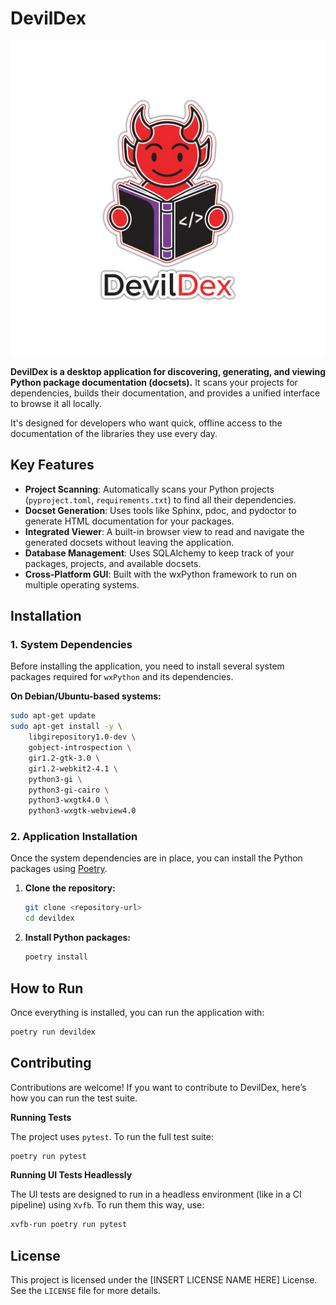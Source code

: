 # DevilDex
![DevilDex Logo](src/devildex/imgs/logo-final.png)

**DevilDex is a desktop application for discovering, generating, and viewing Python package documentation (docsets).** It scans your projects for dependencies, builds their documentation, and provides a unified interface to browse it all locally.

It's designed for developers who want quick, offline access to the documentation of the libraries they use every day.

## Key Features

-   **Project Scanning**: Automatically scans your Python projects (`pyproject.toml`, `requirements.txt`) to find all their dependencies.
-   **Docset Generation**: Uses tools like Sphinx, pdoc, and pydoctor to generate HTML documentation for your packages.
-   **Integrated Viewer**: A built-in browser view to read and navigate the generated docsets without leaving the application.
-   **Database Management**: Uses SQLAlchemy to keep track of your packages, projects, and available docsets.
-   **Cross-Platform GUI**: Built with the wxPython framework to run on multiple operating systems.

## Installation

### 1. System Dependencies
Before installing the application, you need to install several system packages required for `wxPython` and its dependencies.

**On Debian/Ubuntu-based systems:**
```bash
sudo apt-get update
sudo apt-get install -y \
    libgirepository1.0-dev \
    gobject-introspection \
    gir1.2-gtk-3.0 \
    gir1.2-webkit2-4.1 \
    python3-gi \
    python3-gi-cairo \
    python3-wxgtk4.0 \
    python3-wxgtk-webview4.0
```

### 2. Application Installation
Once the system dependencies are in place, you can install the Python packages using [Poetry](https://python-poetry.org/).

1.  **Clone the repository:**
    ```bash
    git clone <repository-url>
    cd devildex
    ```

2.  **Install Python packages:**
    ```bash
    poetry install
    ```

## How to Run

Once everything is installed, you can run the application with:

```bash
poetry run devildex
```

## Contributing

Contributions are welcome! If you want to contribute to DevilDex, here’s how you can run the test suite.

**Running Tests**

The project uses `pytest`. To run the full test suite:

```bash
poetry run pytest
```

**Running UI Tests Headlessly**

The UI tests are designed to run in a headless environment (like in a CI pipeline) using `Xvfb`. To run them this way, use:

```bash
xvfb-run poetry run pytest
```

## License

This project is licensed under the [INSERT LICENSE NAME HERE] License. See the `LICENSE` file for more details.